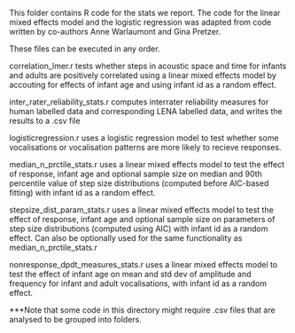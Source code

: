 This folder contains R code for the stats we report. The code for the linear mixed effects model and the logistic regression 
was adapted from code written by co-authors Anne Warlaumont and Gina Pretzer. 

These files can be executed in any order.

correlation_lmer.r tests whether steps in acoustic space and time for infants and adults are positively correlated using a linear mixed effects model by accouting for effects of infant age and using infant id as a random effect.

inter_rater_reliability_stats.r computes interrater reliability measures for human labelled data and corresponding LENA labelled data, and writes the results to a .csv file

logisticregression.r uses a logistic regression model to test whether some vocalisations or vocalisation patterns are more likely to recieve responses.

median_n_prctile_stats.r uses a linear mixed effects model to test the effect of response, infant age and optional sample size on median and 90th percentile value of step size distributions (computed before AIC-based fitting) with infant id as a random effect.

stepsize_dist_param_stats.r uses a linear mixed effects model to test the effect of response, infant age and optional sample size on parameters of step size distributions (computed using AIC) with infant id as a random effect. Can also be optionally used for the same functionality as median_n_prctile_stats.r

nonresponse_dpdt_measures_stats.r uses a linear mixed effects model to test the effect of infant age on mean and std dev of amplitude and frequency for infant and adult vocalisations, with infant id as a random effect.

***Note that some code in this directory might require .csv files that are analysed to be grouped into folders.
